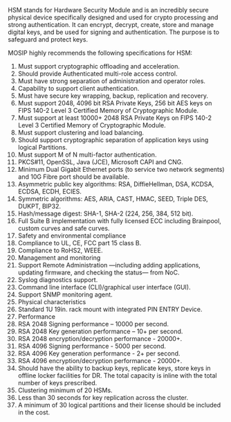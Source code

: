 HSM stands for Hardware Security Module and is an incredibly secure physical device specifically designed and used for crypto processing and strong authentication. It can encrypt, decrypt, create, store and manage digital keys, and be used for signing and authentication. The purpose is to safeguard and protect keys.

MOSIP highly recommends the following specifications for HSM:

1. Must support cryptographic offloading and acceleration.
1. Should provide Authenticated multi-role access control.
1. Must have strong separation of administration and operator roles.
1. Capability to support client authentication.
1. Must have secure key wrapping, backup, replication and recovery.
1. Must support 2048, 4096 bit RSA Private Keys, 256 bit AES keys on FIPS 140-2 Level 3 Certified Memory of Cryptographic Module.
1. Must support at least 10000+ 2048 RSA Private Keys on FIPS 140-2 Level 3 Certified Memory of Cryptographic Module.
1. Must support clustering and load balancing.
1. Should support cryptographic separation of application keys using logical Partitions.
1. Must support M of N multi-factor authentication.
1. PKCS#11, OpenSSL, Java (JCE), Microsoft CAPI and CNG.
1. Minimum Dual Gigabit Ethernet ports (to service two network segments) and 10G Fibre port should be available.
1. Asymmetric public key algorithms: RSA, DiffieHellman, DSA, KCDSA, ECDSA, ECDH, ECIES.
1. Symmetric algorithms: AES, ARIA, CAST, HMAC, SEED, Triple DES, DUKPT, BIP32.
1. Hash/message digest: SHA-1, SHA-2 (224, 256, 384, 512 bit).
1. Full Suite B implementation with fully licensed ECC including Brainpool, custom curves and safe curves.
1. Safety and environmental compliance   	  
  1. Compliance to UL, CE, FCC part 15 class B.
  1. Compliance to RoHS2, WEEE.
1. Management and monitoring
  1. Support Remote Administration —including adding applications, updating firmware, and checking the status— from NoC.
  1. Syslog diagnostics support.
  1. Command line interface (CLI)/graphical user interface (GUI).
  1. Support SNMP monitoring agent.
1. Physical characteristics
  1. Standard 1U 19in. rack mount with integrated PIN ENTRY Device.
1. Performance
  1. RSA 2048 Signing performance – 10000 per second.
  1. RSA 2048 Key generation performance – 10+ per second.
  1. RSA 2048 encryption/decryption performance - 20000+.
  1. RSA 4096 Signing performance - 5000 per second.
  1. RSA 4096 Key generation performance - 2+ per second.
  1. RSA 4096 encryption/decryption performance - 20000+.
1. Should have the ability to backup keys, replicate keys, store keys in offline locker facilities for DR. The total capacity is inline with the total number of keys prescribed.
1. Clustering minimum of 20 HSMs.
1. Less than 30 seconds for key replication across the cluster.
1. A minimum of 30 logical partitions and their license should be included in the cost.